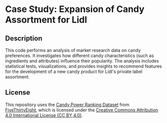 # **Case Study: Expansion of Candy Assortment for Lidl**

## **Description**

This code performs an analysis of market research data on candy preferences. It investigates how different candy characteristics (such as ingredients and attributes) influence their popularity. The analysis includes statistical tests, visualizations, and provides insights to recommend features for the development of a new candy product for Lidl's private label assortment.

## **License**

This repository uses the [Candy Power Ranking Dataset](https://github.com/fivethirtyeight/data/tree/master/candy-power-ranking) from [FiveThirtyEight](https://fivethirtyeight.com/), which is licensed under the [Creative Commons Attribution 4.0 International License (CC BY 4.0)](https://creativecommons.org/licenses/by/4.0/).
